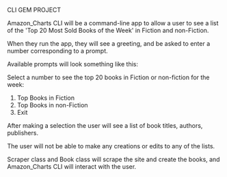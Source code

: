 CLI GEM PROJECT 


Amazon_Charts CLI will be a command-line app to allow a user to see a list of the 'Top 20 Most Sold Books of the Week' in Fiction and non-Fiction.

When they run the app, they will see a greeting, and be asked to enter a number corresponding to a prompt. 

Available prompts will look something like this:

Select a number to see the top 20 books in Fiction or non-fiction for the week:

1.	Top Books in Fiction
2.	Top Books in non-Fiction
3.	Exit

After making a selection the user will see a list of book titles, authors, publishers.

The user will not be able to make any creations or edits to any of the lists.

Scraper class and Book class will scrape the site and create the books, and Amazon_Charts CLI will interact with the user.